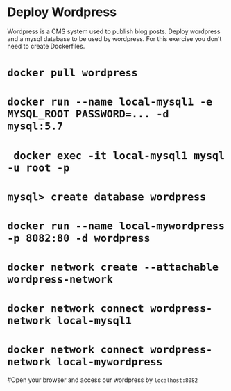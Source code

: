 #  Deploy Wordpress
Wordpress is a CMS system used to publish blog posts. Deploy wordpress and a mysql database to be used by wordpress. 
For this exercise you don’t need to create Dockerfiles. 
 # ```docker pull wordpress```
 # ```docker run --name local-mysql1 -e MYSQL_ROOT PASSWORD=... -d mysql:5.7```
 # ``` docker exec -it local-mysql1 mysql -u root -p```
 # ```mysql> create database wordpress```
 # ```docker run --name local-mywordpress -p 8082:80 -d wordpress```
 # ```docker network create --attachable wordpress-network```
 # ```docker network connect wordpress-network local-mysql1```
 # ```docker network connect wordpress-network local-mywordpress```
#Open your browser and access our wordpress by ```localhost:8082```

